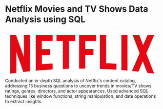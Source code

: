 # Netflix Movies and TV Shows Data Analysis using SQL

![Netflix Logo](https://github.com/sandyiscoding/Netflix-Data-Analysis-Project/blob/main/logo.png)
Conducted an in-depth SQL analysis of Netflix's content catalog, addressing 15 business questions to uncover trends in movies/TV shows, ratings, genres, directors, and actor appearances. Used advanced SQL techniques like window functions, string manipulation, and date operations to extract insights.

